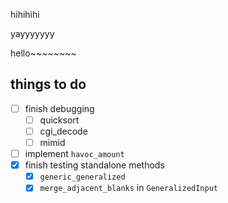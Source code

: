 hihihihi

yayyyyyyy

hello~~~~~~~~


## things to do
- [ ] finish debugging
  - [ ] quicksort
  - [ ] cgi_decode
  - [ ] mimid
- [ ] implement `havoc_amount`
- [x] finish testing standalone methods
  - [x] `generic_generalized`
  - [x] `merge_adjacent_blanks` in `GeneralizedInput`